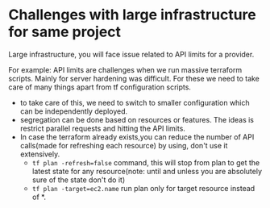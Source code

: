 # Challenges with large infrastructure for same project

Large infrastructure, you will face issue related to API limits for a provider.

For example:
API limits are challenges when we run massive terraform scripts. Mainly for server hardening was difficult. For these we need to take care of many things apart from tf configuration scripts.

- to take care of this, we need to switch to smaller configuration which can be independently deployed.
- segregation can be done based on resources or features. The ideas is restrict parallel requests and hitting the API limits.
- In case the terraform already exists,you can reduce the number of API calls(made for refreshing each resource) by using, don't use it extensively.
  - `tf plan -refresh=false` command, this will stop from plan to get the latest state for any resource(note: until and unless you are absolutely sure of the state don't do it)
  - `tf plan -target=ec2.name` run plan only for target resource instead of *.
